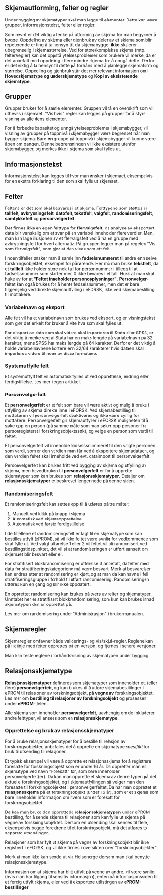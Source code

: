 ## Skjemautforming, felter og regler

Under bygging av skjematyper skal man legge til elementer. Dette kan være grupper, informasjonstekst, felter eller regler.

Som nevnt er det viktig å tenke på utforming av skjema før man begynner å bygge. Oppdeling av skjema eller gjenbruk av deler av et skjema som blir repeterende er ting å ta hensyn til, da skjemabygger **ikke** skalerer ubegrenselig i skjemastørrelse. Ved for store/komplekse skjema (mtp. felter/regler) kan det oppstå ytelsesproblemer som brukere vil merke, da er det anbefalt med oppdeling i flere mindre skjema for å unngå dette. Derfor er det viktig å ta hensyn til dette på forhånd med å planlegge skjemaform og størrelse. Oppdeling og gjenbruk står det mer relevant informasjon om i **Hovedskjematype og underskjematype** og **Kopi av eksisterende skjematype**.
                    
## Grupper
Grupper brukes for å samle elementer. Gruppen vil få en overskrift som vil utheves i skjemaet. "Vis hvis" regler kan legges på grupper for å styre visning av alle dens elementer.

For å forbedre kapasitet og unngå ytelsesproblemer i skjemabygger, vil visning av grupper på toppnivå i skjemabygger være begrenset når man bygger skjema. Bare **én** gruppe på toppnivå i skjemabygger vil kunne være åpen om gangen. Denne begrensningen vil ikke eksistere utenfor skjemabygger, og merkes ikke i skjema som skal fylles ut.

## Informasjonstekst
Informasjonstekst kan legges til hvor man ønsker i skjemaet, eksempelvis for en ekstra forklaring til den som skal fylle ut skjemaet.
                    
## Felter
Feltene er det som skal besvares i et skjema. Felttypene som støttes er **tallfelt**, **avkrysningsfelt**, **datofelt**, **tekstfelt**, **valgfelt**, **randomiseringsfelt**, **samtykkefelt** og **personvelgerfelt**. 

Det finnes ikke en egen felttype for **flervalgsfelt**, da analyse av eksportert data blir vanskelig om et svar på en variabel inneholder flere verdier. Men, man kan lage illusjonen av et flervalgsfelt ved å ha en gruppe med avkrysningsfelt for hvert alternativ. På gruppen legger man på regelen "Vis som flervalgsfelt", som gjør at den vises som ett felt.

I noen tilfeller ønsker man å samle inn **fødselsnummeret** til andre enn selve forskningsobjektet, eksempel for pårørende. Her må man bruke **tekstfelt**, da et **tallfelt** ikke holder store nok tall for personnummer i tillegg til at fødselssnummer som starter med 0 ikke bevares i et tall. Husk at man skal huke av for at **"Feltet inneholder personopplysninger"**. **Personvelger**-feltet kan også brukes for å hente fødselsnummer, men det er bare tilgjengelig ved direkte skjemautfylling i eFORSK, ikke ved skjemabestilling til mottakere.

### Variabelnavn og eksport
Alle felt vil ha et variabelnavn som brukes ved eksport, og en visningstekst som gjør det enkelt for bruker å vite hva som skal fylles ut.

For eksport av data som skal videre skal importeres til Stata eller SPSS, er det viktig å merke seg at Stata har en maks lengde på variabelnavn på 32 karakter, mens SPSS har maks lengde på 64 karakter. Derfor er det viktig å holde variabelnavnene kortere enn 32/64 karakterer hvis dataen skal importeres videre til noen av disse formatene.

### Systemutfylte felt
Et systemutfylt felt vil automatisk fylles ut ved opprettelse, endring eller ferdigstillelse. Les mer i egen artikkel.

### Personvelgerfelt
Et **personvelgerfelt** er et felt som bare vil være aktivt og mulig å bruke i utfylling av skjema direkte inne i eFORSK. Ved skjemabestilling til mottakeren vil personvelgerfelt deaktiveres og ikke være synlig for mottakere.
Personvelgerfelt gir skjemautfyller i eFORSK muligheten til å søke opp en person (på samme måte som man søker opp personer fra personregisteret i forskningsobjektssøk), og velge en person som verdi til feltet. 

Et personvelgerfelt vil inneholde fødselssnummeret til den valgte personen som verdi, som er den verdien man får ved å eksportere skjemadataen, og den verdien feltet skal inneholde ved evt. dataimport til personvelgerfelt.

Personvelgerfelt kan brukes fritt ved bygging av skjema og utfylling av skjema, men hovedbruken til **personvelgerfelt** er for å opprette skjematyper som kan brukes som **relasjonsskjematyper**. Detaljer om **relasjonsskjematyper** er beskrevet lenger nede på denne siden.

### Randomiseringsfelt
Et randomiseringsfelt kan settes opp til å utføres på tre måter;
1. Manuelt ved klikk på knapp i skjema
2. Automatisk ved skjemaopprettelse
3. Automatisk ved første ferdigstillelse

I de tilfellene et randomiseringsfelt er lagt til en skjematype som kan bestilles utfylt (ePROM), så vil ikke feltet være synlig for vedkommende som skal fylle ut. Ved valgt utførelse 1 eller 2 vil feltet vil bli randomisert ved bestillingstidspunktet, det vil si at randomiseringen er utført uansett om skjemaet blir besvart eller ei.

For stratifisert blokkrandomisering er utførelse 3 anbefalt, da felter med data for stratifiseringskategoriene må være besvart. Merk at besvarelser kan endres etter at randomisering er kjørt, og at man da kan havne i feil stratifiseringsgruppe i forhold til utført randomisering. Randomiseringen utføres kun en gang og blir ikke oppdatert.

En opprettet randomisering kan brukes på tvers av felter og skjematyper. Unntaket her er stratifisert blokkrandomisering, som kun kan brukes innad skjematypen den er opprettet på.

Les mer om randomisering under "Administrasjon" i brukermanualen.

## Skjemaregler
Skjemaregler omfavner både validerings- og vis/skjul-regler. Reglene kan på lik linje med felter opprettes på en versjon, og fjernes i senere versjoner.

Man kan teste reglene i forhåndsvisning av skjematypen under bygging.

## Relasjonsskjematype
**Relasjonsskjematyper** defineres som skjematyper som inneholder ett (eller flere) **personvelgerfelt**, og kan brukes til å utføre skjemabestillinger i ePROM til relasjoner av forskningsobjekt, **på vegne av** forskningsobjektet.
Les mer om **bestilling til relasjoner av forskningsobjekt** og prosessen under **ePROM**-delen. 

Alle skjema som inneholder **personvelgerfelt**, uavhengig om de inkluderer andre felttyper, vil ansees som en **relasjonsskjematype**. 

### Opprettelse og bruk av relasjonsskjematyper
For å bruke relasjonsskjematyper for å bestille til relasjon av forskningsobjekter, anbefales det å opprette en skjematype _spesifikt_ for bruk til utsending til relasjoner. 

Et typisk eksempel vil være å opprette et relasjonsskjema for å registrere foresatte for forskningsobjekt som er under 16 år. Da oppretter man en skjematype ved navn "Foresatt" for, som bare inneholder personvelgerfelt(er). Da kan man opprette et skjema av denne typen på det aktuelle forskningsobjektet, og i skjemautfyllingen så velger man den foresatte til forskningsobjektet i personvelgerfeltet. Da har man opprettet et **relasjonsskjema** på et forskningsobjekt (under 16 år), som er et skjema som bare inneholder informasjon om hvem som er foresatt for forskningsobjektet.

Da kan man bruke den opprettede **relasjonsskjematypen** under ePROM-bestilling, for å sende skjema til relasjonen som kan fylle ut skjema på vegne av forskningsobjektet. Dersom en utsending skal sendes til flere, eksempelvis begge foreldrene til et forskningsobjekt, må det utføres to separate utsendinger. 

Relasjoner som har fylt ut skjema på vegne av forskningsobjekt blir ikke registrert i eFORSK, og vil ikke finnes i oversikten over "forskningsobjekter".

Merk at man ikke kan sende ut via Helsenorge dersom man skal benytte relasjonsskjematype.

Informasjon om at skjema har blitt utfylt på vegne av andre, vil være synlig (hvis man har tilgang til sensitiv informasjon), enten på informasjonssiden til et ferdig utfylt skjema, eller ved å eksportere utlistingen av **ePROM-bestillinger**
